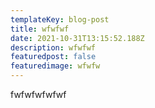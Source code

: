 ```yaml
---
templateKey: blog-post
title: wfwfwf
date: 2021-10-31T13:15:52.188Z
description: wfwfwf
featuredpost: false
featuredimage: wfwfw
---
```

fwfwfwfwfwf